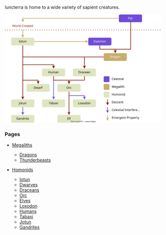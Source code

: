 Iuncterra is home to a wide variety of sapient creatures.

![](../_assets/species/phylotree.svg)

### Pages
- [Megaliths](Megaliths/index.md)
  - [Dragons](Megaliths/Dragons.md)
  - [Thunderbeasts](Megaliths/Thunderbeasts.md)

- [Homonids](Homonids/index.md)
  - [Iotun](Homonids/Iotun.md)
  - [Dwarves](Homonids/Dwarves.md)
  - [Draceans](Homonids/Draceans.md)
  - [Orc](Homonids/Orc.md)
  - [Elves](Homonids/Elves.md)
  - [Loxodon](Homonids/Loxodon.md)
  - [Humans](Homonids/Humans.md)
  - [Tabaxi](Homonids/Tabaxi.md)
  - [Jotun](Homonids/Jotun.md)
  - [Gandrites](Homonids/Gandrites.md)